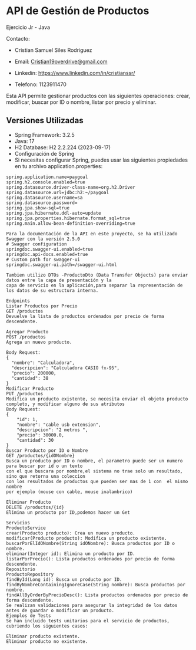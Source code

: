 # API de Gestión de Productos
Ejercicio Jr - Java 

Contacto:

- Cristian Samuel Siles Rodriguez

- Email: Cristian19overdrive@gmail.com 

- Linkedin: https://www.linkedin.com/in/cristianssr/

- Telefono: 1123911470 

Esta API permite gestionar productos con las siguientes operaciones: crear, modificar, buscar por ID o nombre, listar por precio y eliminar.

## Versiones Utilizadas
- Spring Framework: 3.2.5
- Java: 17
- H2 Database: H2 2.2.224 (2023-09-17)
- Configuración de Spring
- Si necesitas configurar Spring, puedes usar las siguientes propiedades en tu archivo application.properties:
```properties
spring.application.name=paygoal
spring.h2.console.enabled=true
spring.datasource.driver-class-name=org.h2.Driver
spring.datasource.url=jdbc:h2:~/paygoal
spring.datasource.username=sa
spring.datasource.password=
spring.jpa.show-sql=true
spring.jpa.hibernate.ddl-auto=update
spring.jpa.properties.hibernate.format_sql=true
spring.main.allow-bean-definition-overriding=true

Para la documentación de la API en este proyecto, se ha utilizado Swagger con la versión 2.5.0
# Swagger configuration
springdoc.swagger-ui.enabled=true
springdoc.api-docs.enabled=true
# Custom path for swagger-ui
springdoc.swagger-ui.path=/swagger-ui.html

Tambien utilizo DTOs -ProductoDto (Data Transfer Objects) para enviar datos entre la capa de presentación y la
capa de servicio en la aplicación,para separar la representación de los datos de su estructura interna.

Endpoints
Listar Productos por Precio
GET /productos
Devuelve la lista de productos ordenados por precio de forma descendente.

Agregar Producto
POST /productos
Agrega un nuevo producto.

Body Request:
{
  "nombre": "Calculadora",
  "descripcion": "Calculadora CASIO fx-95",
  "precio": 200000,
  "cantidad": 38
}
Modificar Producto
PUT /productos
Modifica un producto existente, se necesita enviar el objeto producto completo, y modificar alguno de sus atributos
Body Request:
{
    "id": 1,
    "nombre": "cable usb extension",
    "descripcion": "2 metros ",
    "precio": 30000.0,
    "cantidad": 30
}
Buscar Producto por ID o Nombre
GET /productos/{idONombre}
Busca un producto por ID o nombre, el parametro puede ser un numero para buscar por id o un texto
con el que buscara por nombre,el sistema no trae solo un resultado, sino que retorna una coleccion
con los resultados de productos que pueden ser mas de 1 con  el mismo nombre
por ejemplo (mouse con cable, mouse inalambrico)

Eliminar Producto
DELETE /productos/{id}
Elimina un producto por ID,podemos hacer un Get

Servicios
ProductoService
crear(Producto producto): Crea un nuevo producto.
modificar(Producto producto): Modifica un producto existente.
buscarPorElIdONombre(String idONombre): Busca productos por ID o nombre.
eliminar(Integer id): Elimina un producto por ID.
listarPorPrecio(): Lista productos ordenados por precio de forma descendente.
Repositorio
ProductoRepository
findById(Long id): Busca un producto por ID.
findByNombreContainingIgnoreCase(String nombre): Busca productos por nombre.
findAllByOrderByPrecioDesc(): Lista productos ordenados por precio de forma descendente.
Se realizan validaciones para asegurar la integridad de los datos antes de guardar o modificar un producto.
Ejemplos de Tests
Se han incluido tests unitarios para el servicio de productos, cubriendo los siguientes casos:

Eliminar producto existente.
Eliminar producto no existente.
